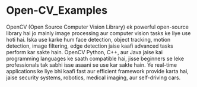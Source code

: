 # Open-CV_Examples
OpenCV (Open Source Computer Vision Library) ek powerful open-source library hai jo mainly image processing aur computer vision tasks ke liye use hoti hai. Iska use karke hum face detection, object tracking, motion detection, image filtering, edge detection jaise kaafi advanced tasks perform kar sakte hain. OpenCV Python, C++, aur Java jaise kai programming languages ke saath compatible hai, jisse beginners se leke professionals tak sabhi isse asaani se use kar sakte hain. Ye real-time applications ke liye bhi kaafi fast aur efficient framework provide karta hai, jaise security systems, robotics, medical imaging, aur self-driving cars.
